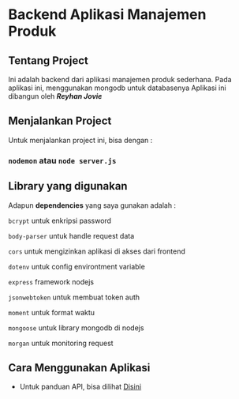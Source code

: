 # Backend Aplikasi Manajemen Produk

## Tentang Project

Ini adalah backend dari aplikasi manajemen produk sederhana.
Pada aplikasi ini, menggunakan mongodb untuk databasenya
Aplikasi ini dibangun oleh **_Reyhan Jovie_** 

## Menjalankan Project

Untuk menjalankan project ini, bisa dengan :

### `nodemon` atau `node server.js`

## Library yang digunakan

Adapun **dependencies** yang saya gunakan adalah :

`bcrypt` untuk enkripsi password

`body-parser` untuk handle request data

`cors` untuk mengizinkan aplikasi di akses dari frontend

`dotenv` untuk config environtment variable

`express` framework nodejs

`jsonwebtoken` untuk membuat token auth 

`moment` untuk format waktu

`mongoose` untuk library mongodb di nodejs

`morgan` untuk monitoring request 

## Cara Menggunakan Aplikasi

- Untuk panduan API, bisa dilihat [Disini](https://docs.google.com/document/d/1KqcQcmsse_1eBS3QDd5zlKa7ZEpdhmYhTmv8OzBZwDo/edit?usp=sharing)

